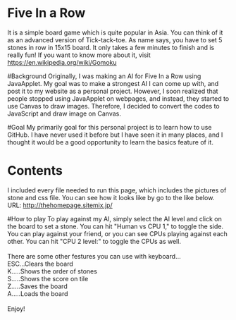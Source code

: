 # Five In a Row
It is a simple board game which is quite popular in Asia. You can think of it as an advanced version of Tick-tack-toe. As name says, you have to set 5 stones in row in 15x15 board. It only takes a few minutes to finish and is really fun! If you want to know more about it, visit https://en.wikipedia.org/wiki/Gomoku

#Background
Originally, I was making an AI for Five In a Row using JavaApplet. My goal was to make a strongest AI I can come up with, and post it to my website as a personal project. However, I soon realized that people stopped using JavaApplet on webpages, and instead, they started to use Canvas to draw images. Therefore, I decided to convert the codes to JavaScript and draw image on Canvas.

#Goal
My primarily goal for this personal project is to learn how to use GitHub. I have never used it before but I have seen it in many places, and I thought it would be a good opportunity to learn the basics feature of it.

# Contents
I included every file needed to run this page, which includes the pictures of stone and css file. You can see how it looks like by go to the like below.
URL: http://thehomepage.sitemix.jp/

#How to play
To play against my AI, simply select the AI level and click on the board to set a stone. You can hit "Human vs CPU 1," to toggle the side. You can play against your friend, or you can see CPUs playing against each other. You can hit "CPU 2 level:" to toggle the CPUs as well.</br>
</br>
There are some other festures you can use with keyboard...</br>
ESC...Clears the board</br>
K.....Shows the order of stones</br>
S.....Shows the score on tile</br>
Z.....Saves the board</br>
A.....Loads the board</br>
</br>
Enjoy!
